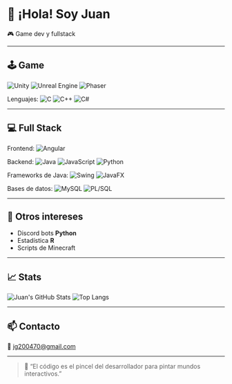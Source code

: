 # 👋 ¡Hola! Soy Juan

🎮 Game dev y fullstack

---


## 🕹️ Game

![Unity](https://img.shields.io/badge/Unity-000000?style=flat&logo=unity&logoColor=white)
![Unreal Engine](https://img.shields.io/badge/Unreal-313131?style=flat&logo=unrealengine&logoColor=white)
![Phaser](https://img.shields.io/badge/Phaser-1a1a1a?style=flat&logo=phaser&logoColor=white)

Lenguajes:
![C](https://img.shields.io/badge/C-00599C?style=flat&logo=c&logoColor=white)
![C++](https://img.shields.io/badge/C++-00599C?style=flat&logo=c%2B%2B&logoColor=white)
![C#](https://img.shields.io/badge/CSharp-239120?style=flat&logo=c-sharp&logoColor=white)

---

## 💻 Full Stack

Frontend:
![Angular](https://img.shields.io/badge/Angular-DD0031?style=flat&logo=angular&logoColor=white)

Backend:
![Java](https://img.shields.io/badge/Java-007396?style=flat&logo=java&logoColor=white)
![JavaScript](https://img.shields.io/badge/JavaScript-F7DF1E?style=flat&logo=javascript&logoColor=black)
![Python](https://img.shields.io/badge/Python-3776AB?style=flat&logo=python&logoColor=white)

Frameworks de Java:
![Swing](https://img.shields.io/badge/Swing-007396?style=flat)
![JavaFX](https://img.shields.io/badge/JavaFX-007396?style=flat)

Bases de datos:
![MySQL](https://img.shields.io/badge/MySQL-4479A1?style=flat&logo=mysql&logoColor=white)
![PL/SQL](https://img.shields.io/badge/PLSQL-F80000?style=flat)

---

## 🤖 Otros intereses

- Discord bots **Python**
- Estadística **R**
- Scripts de Minecraft

---

## 📈 Stats

![Juan's GitHub Stats](https://github-readme-stats.vercel.app/api?username=juangg11&show_icons=true&theme=tokyonight)
![Top Langs](https://github-readme-stats.vercel.app/api/top-langs/?username=juangg11&layout=compact&theme=tokyonight)

---

## 📫 Contacto

📧 jg200470@gmail.com

---

> 🎯 “El código es el pincel del desarrollador para pintar mundos interactivos.”

